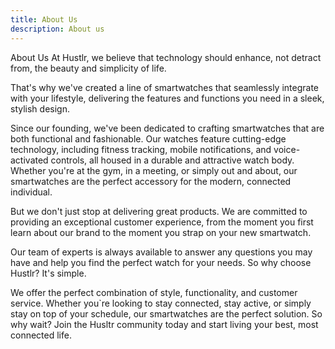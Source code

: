 ```yaml
---
title: About Us
description: About us
---
```


About Us At Hustlr, we believe that technology should enhance, not detract from, the beauty and simplicity of life.

That's why we've created a line of smartwatches that seamlessly integrate with your lifestyle, delivering the features and functions you need in a sleek, stylish design.

Since our founding, we've been dedicated to crafting smartwatches that are both functional and fashionable. Our watches feature cutting-edge technology, including fitness tracking, mobile notifications, and voice-activated controls, all housed in a durable and attractive watch body. Whether you're at the gym, in a meeting, or simply out and about, our smartwatches are the perfect accessory for the modern, connected individual.

But we don't just stop at delivering great products. We are committed to providing an exceptional customer experience, from the moment you first learn about our brand to the moment you strap on your new smartwatch.

Our team of experts is always available to answer any questions you may have and help you find the perfect watch for your needs. So why choose Hustlr? It's simple.

We offer the perfect combination of style, functionality, and customer service. Whether you`re looking to stay connected, stay active, or simply stay on top of your schedule, our smartwatches are the perfect solution. So why wait? Join the Husltr community today and start living your best, most connected life.
